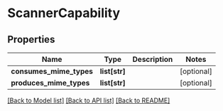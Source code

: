 # ScannerCapability

## Properties
Name | Type | Description | Notes
------------ | ------------- | ------------- | -------------
**consumes_mime_types** | **list[str]** |  | [optional] 
**produces_mime_types** | **list[str]** |  | [optional] 

[[Back to Model list]](../README.md#documentation-for-models) [[Back to API list]](../README.md#documentation-for-api-endpoints) [[Back to README]](../README.md)

